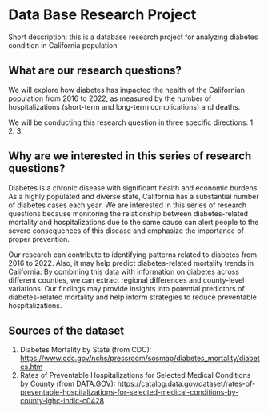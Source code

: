 # Data Base Research Project
Short description: this is a database research project for analyzing diabetes condition in California population

## What are our research questions?
We will explore how diabetes has impacted the health of the Californian population from 2016 to 2022, as measured by the number of hospitalizations (short-term and long-term complications) and deaths.

We will be conducting this research question in three specific directions:
1. 
2.
3. 

## Why are we interested in this series of research questions?
Diabetes is a chronic disease with significant health and economic burdens. As a highly populated and diverse state, California has a substantial number of diabetes cases each year. We are interested in this series of research questions because monitoring the relationship between diabetes-related mortality and hospitalizations due to the same cause can alert people to the severe consequences of this disease and emphasize the importance of proper prevention.

Our research can contribute to identifying patterns related to diabetes from 2016 to 2022. Also, it may help predict diabetes-related mortality trends in California. By combining this data with information on diabetes across different counties, we can extract regional differences and county-level variations. Our findings may provide insights into potential predictors of diabetes-related mortality and help inform strategies to reduce preventable hospitalizations.

## Sources of the dataset
1. Diabetes Mortality by State (from CDC): https://www.cdc.gov/nchs/pressroom/sosmap/diabetes_mortality/diabetes.htm
2. Rates of Preventable Hospitalizations for Selected Medical Conditions by County (from DATA.GOV): https://catalog.data.gov/dataset/rates-of-preventable-hospitalizations-for-selected-medical-conditions-by-county-lghc-indic-c0428

